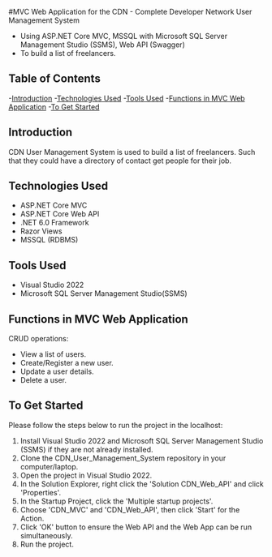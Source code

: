 #MVC Web Application for the CDN - Complete Developer Network User Management System

- Using ASP.NET Core MVC, MSSQL with Microsoft SQL Server Management Studio (SSMS), Web API (Swagger)
- To build a list of freelancers.

## Table of Contents

-[Introduction](#Introduction)
-[Technologies Used](#Technologies-Used)
-[Tools Used](#Tool-Used)
-[Functions in MVC Web Application](#Functions-in-MVC-Web-Application)
-[To Get Started](#To-Get-Started)

## Introduction
CDN User Management System is used to build a list of freelancers. 
Such that they could have a directory of contact get people for their job.

## Technologies Used
- ASP.NET Core MVC
- ASP.NET Core Web API
- .NET 6.0 Framework
- Razor Views
- MSSQL (RDBMS)

## Tools Used
- Visual Studio 2022
- Microsoft SQL Server Management Studio(SSMS)

## Functions in MVC Web Application
CRUD operations:
- View a list of users.
- Create/Register a new user.
- Update a user details.
- Delete a user.

## To Get Started
Please follow the steps below to run the project in the localhost:
1. Install Visual Studio 2022 and Microsoft SQL Server Management Studio (SSMS) if they are not already installed.
2. Clone the CDN_User_Management_System repository in your computer/laptop.
3. Open the project in Visual Studio 2022.
4. In the Solution Explorer, right click the 'Solution CDN_Web_API' and click 'Properties'.
5. In the Startup Project, click the 'Multiple startup projects'.
6. Choose 'CDN_MVC' and 'CDN_Web_API', then click 'Start' for the Action.
7. Click 'OK' button to ensure the Web API and the Web App can be run simultaneously.
8. Run the project.
